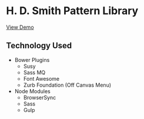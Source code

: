 # H. D. Smith Pattern Library

[View Demo](http://hdsmith.github.io)

## Technology Used
- Bower Plugins
  - Susy
  - Sass MQ
  - Font Awesome
  - Zurb Foundation (Off Canvas Menu)
- Node Modules
  - BrowserSync
  - Sass
  - Gulp





